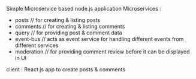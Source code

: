 Simple Microservice based node.js application
Microservices :

- posts // for creating & listing posts
- comments // for creating & listing comments
- query // for providing post & comment data
- event-bus // acts as event service for handling different events from different services
- moderation // for providing comment review before it can be displayed in UI

client : React js app to create posts & comments
